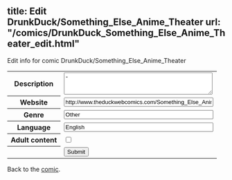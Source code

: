 title: Edit DrunkDuck/Something_Else_Anime_Theater
url: "/comics/DrunkDuck_Something_Else_Anime_Theater_edit.html"
---
Edit info for comic DrunkDuck/Something_Else_Anime_Theater

<form name="comic" action="http://gaepostmail.appspot.com/comic/" method="post">
<table class="comicinfo">
<tr>
<th>Description</th><td><textarea name="description" cols="40" rows="3">-</textarea></td>
</tr>
<tr>
<th>Website</th><td><input type="text" name="url" value="http://www.theduckwebcomics.com/Something_Else_Anime_Theater/" size="40"/></td>
</tr>
<tr>
<th>Genre</th><td><input type="text" name="genre" value="Other" size="40"/></td>
</tr>
<tr>
<th>Language</th><td><input type="text" name="language" value="English" size="40"/></td>
</tr>
<tr>
<th>Adult content</th><td><input type="checkbox" name="adult" value="adult" /></td>
</tr>
<tr>
<th></th><td>
<input type="hidden" name="comic" value="DrunkDuck_Something_Else_Anime_Theater" />
<input type="submit" name="submit" value="Submit" />
</td>
</tr>
</table>
</form>

Back to the [comic](DrunkDuck_Something_Else_Anime_Theater.html).
